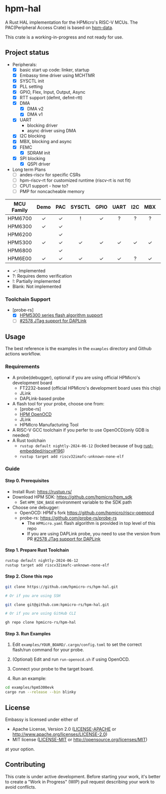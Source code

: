 # hpm-hal

A Rust HAL implementation for the HPMicro's RISC-V MCUs.
The PAC(Peripheral Access Crate) is based on [hpm-data].

This crate is a working-in-progress and not ready for use.

## Project status

- Peripherals:
  - [x] basic start up code: linker, startup
  - [x] Embassy time driver using MCHTMR
  - [x] SYSCTL init
  - [x] PLL setting
  - [x] GPIO, Flex, Input, Output, Async
  - [x] RTT support (defmt, defmt-rtt)
  - [x] DMA
    - [x] DMA v2
    - [x] DMA v1
  - [x] UART
    - blocking driver
    - async driver using DMA
  - [x] I2C blocking
  - [x] MBX, blocking and async
  - [x] FEMC
    - [x] SDRAM init
  - [x] SPI blocking
    - [x] QSPI driver
- Long term Plans
  - [ ] andes-riscv for specific CSRs
  - [ ] hpm-riscv-rt for customized runtime (riscv-rt is not fit)
  - [ ] CPU1 support - how to?
  - [ ] PMP for noncacheable memory

| MCU Family | Demo | PAC | SYSCTL | GPIO | UART | I2C | MBX | ADC | TMR | SPI | DMA |
|------------|:----:|:---:|:------:|:----:|:----:|:---:|:---:|:---:|:---:|:---:|:---:|
| HPM6700    |  ✓   |  ✓  |   !    |  ✓   |  ?   |  ?  |  ?  |     |     |  ?  |  ?  |
| HPM6300    |  ✓   |  ✓  |        |      |      |     |     |     |     |     |     |
| HPM6200    |      |  ✓  |        |      |      |     |     |     |     |     |     |
| HPM5300    |  ✓   |  ✓  |   ✓    |  ✓   |  ✓   |  ✓  |  ✓  |     |     |  ✓  |  ✓  |
| HPM6800    |      |  ✓  |        |      |      |     |     |     |     |     |  ?  |
| HPM6E00    |  ✓   |  ✓  |   ✓    |  ✓   |  ✓   |  ?  |  ✓  |     |     |  ✓  |  ?  |

- ✓: Implemented
- ?: Requires demo verification
- !: Partially implemented
- Blank: Not implemented

### Toolchain Support

- [probe-rs]
  - [x] [HPM5300 series flash algorithm support](https://github.com/probe-rs/probe-rs/pull/2575)
  - [ ] [#2578 JTag support for DAPLink](https://github.com/probe-rs/probe-rs/pull/2578)

## Usage

The best reference is the examples in the `examples` directory and Github actions workflow.

### Requirements

- A probe(debugger), optional if you are using official HPMicro's development board
  - FT2232-based (official HPMicro's development board uses this chip)
  - JLink
  - DAPLink-based probe
- A flash tool for your probe, choose one from:
  - [probe-rs]
  - [HPM OpenOCD]
  - JLink
  - HPMIcro Manufacturing Tool
- A RISC-V GCC toolchain if you perfer to use OpenOCD(only GDB is needed)
- A Rust toolchain
  - `rustup default nightly-2024-06-12` (locked because of bug [rust-embedded/riscv#196](https://github.com/rust-embedded/riscv/issues/196))
  - `rustup target add riscv32imafc-unknown-none-elf`

### Guide

#### Step 0. Prerequisites

- Install Rust: <https://rustup.rs/>
- Download HPM SDK: <https://github.com/hpmicro/hpm_sdk>
  - Set `HPM_SDK_BASE` environment variable to the SDK path
- Choose one debugger:
  - OpenOCD: HPM's fork <https://github.com/hpmicro/riscv-openocd>
  - probe-rs: <https://github.com/probe-rs/probe-rs>
    - The `HPMicro.yaml` flash algorithm is provided in top level of this repo
    - If you are using DAPLink probe, you need to use the version from PR [#2578 JTag support for DAPLink](https://github.com/probe-rs/probe-rs/pull/2578)

#### Step 1. Prepare Rust Toolchain

```bash
rustup default nightly-2024-06-12
rustup target add riscv32imafc-unknown-none-elf
```

#### Step 2. Clone this repo

```bash
git clone https://github.com/hpmicro-rs/hpm-hal.git

# Or if you are using SSH

git clone git@github.com:hpmicro-rs/hpm-hal.git

# Or if you are using GitHub CLI

gh repo clone hpmicro-rs/hpm-hal
```

#### Step 3. Run Examples

1. Edit `examples/YOUR_BOARD/.cargo/config.toml` to set the correct flash/run command for your probe.

2. (Optional) Edit and run `run-openocd.sh` if using OpenOCD.

3. Connect your probe to the target board.

4. Run an example:

```bash
cd examples/hpm5300evk
cargo run --release --bin blinky
```

## License

Embassy is licensed under either of

- Apache License, Version 2.0 ([LICENSE-APACHE](LICENSE-APACHE) or
  <http://www.apache.org/licenses/LICENSE-2.0>)
- MIT license ([LICENSE-MIT](LICENSE-MIT) or <http://opensource.org/licenses/MIT>)

at your option.

## Contributing

This crate is under active development. Before starting your work, it's better to create a "Work in Progress" (WIP) pull request describing your work to avoid conflicts.

[hpm-data]: https://github.com/andelf/hpm-data
[HPM OpenOCD]: https://github.com/hpmicro/riscv-openocd

